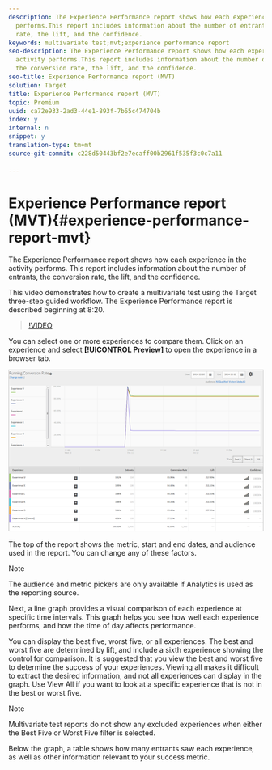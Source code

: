 ```yaml
---
description: The Experience Performance report shows how each experience in the activity
  performs.This report includes information about the number of entrants, the conversion
  rate, the lift, and the confidence.
keywords: multivariate test;mvt;experience performance report
seo-description: The Experience Performance report shows how each experience in the
  activity performs.This report includes information about the number of entrants,
  the conversion rate, the lift, and the confidence.
seo-title: Experience Performance report (MVT)
solution: Target
title: Experience Performance report (MVT)
topic: Premium
uuid: ca72e933-2ad3-44e1-893f-7b65c474704b
index: y
internal: n
snippet: y
translation-type: tm+mt
source-git-commit: c228d50443bf2e7ecaff00b2961f535f3c0c7a11

---
```



# Experience Performance report (MVT){#experience-performance-report-mvt}

The Experience Performance report shows how each experience in the activity performs. This report includes information about the number of entrants, the conversion rate, the lift, and the confidence.

This video demonstrates how to create a multivariate test using the Target three-step guided workflow. The Experience Performance report is described beginning at 8:20.

>[!VIDEO](https://www.youtube.com/watch?v=X8w5IQqEOow)

You can select one or more experiences to compare them. Click on an experience and select **[!UICONTROL Preview]** to open the experience in a browser tab.

![](assets/experienceperformancetable.png)

The top of the report shows the metric, start and end dates, and audience used in the report. You can change any of these factors.

>[!NOTE]
>
>The audience and metric pickers are only available if Analytics is used as the reporting source.

Next, a line graph provides a visual comparison of each experience at specific time intervals. This graph helps you see how well each experience performs, and how the time of day affects performance.

You can display the best five, worst five, or all experiences. The best and worst five are determined by lift, and include a sixth experience showing the control for comparison. It is suggested that you view the best and worst five to determine the success of your experiences. Viewing all makes it difficult to extract the desired information, and not all experiences can display in the graph. Use View All if you want to look at a specific experience that is not in the best or worst five.

>[!NOTE]
>
>Multivariate test reports do not show any excluded experiences when either the Best Five or Worst Five filter is selected.

Below the graph, a table shows how many entrants saw each experience, as well as other information relevant to your success metric.

